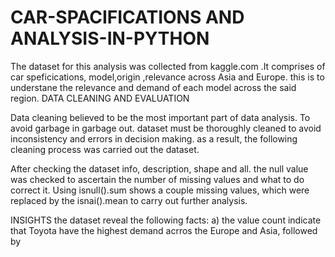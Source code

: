 # CAR-SPACIFICATIONS AND ANALYSIS-IN-PYTHON
The dataset for this analysis was collected from kaggle.com .It comprises of car speficications, model,origin ,relevance across Asia and Europe. this is to understane the relevance and demand of each model across the  said region.
DATA CLEANING AND EVALUATION  

Data cleaning believed to be the most important part of data analysis. To avoid garbage in garbage out. dataset must be thoroughly cleaned to avoid inconsistency and errors in decision making. as a result, the following cleaning process was carried out the dataset.

After checking the dataset info, description, shape and all. the null value was checked to ascertain the number of missing values and what to do correct it. Using isnull().sum shows a couple missing values, which were replaced by the isnai().mean to carry out further analysis.

INSIGHTS
the dataset reveal the following facts:
a) the value count indicate that Toyota have the highest demand acrros the Europe and Asia, followed by
